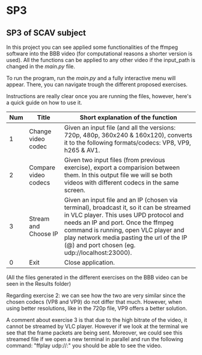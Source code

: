 # SP3
## SP3 of SCAV subject
In this project you can see applied some functionalities of the ffmpeg software into the BBB video (for computational reasons a shorter version is used). All the functions can be applied to any other video if the input_path is changed in the *main.py* file.

To run the program, run the *main.py* and a fully interactive menu will appear. There, you can navigate trough the different proposed exercises.

Instructions are really clear once you are running the files, however, here's a quick guide on how to use it.

| Num | Title         | Short explanation of the function                                                                                                                |
|-----|---------------|--------------------------------------------------------------------------------------------------------------------------------------------------|
| 1   | Change video codec     | Given an input file (and all the versions: 720p, 480p, 360x240 & 160x120), converts it to the following formats/codecs: VP8, VP9, h265 & AV1. |
| 2   | Compare video codecs | Given two input files (from previous exercise), export a comparision between them. In this output file we will se both videos with different codecs in the same screen. |
| 3   | Stream and Choose IP  | Given an input file and an IP (chosen via terminal), broadcast it, so it can be streamed in VLC player.  This uses UPD protocol and needs an IP and port. Once the ffmpeg command is running, open VLC player and play network media pasting the url of the IP (@) and port chosen (eg. udp://localhost:23000). | 
| 0   | Exit          | Close application. |

(All the files generated in the different exercises on the BBB video can be seen in the Results folder)

Regarding exercise 2: we can see how the two are very similar since the chosen codecs (VP8 and VP9) do not differ that much. However, when using better resolutions, like in the 720p file, VP9 offers a better solution.

A comment about exercise 3 is that due to the high bitrate of the video, it cannot be streamed by VLC player. However if we look at the terminal we see that the frame packets are being sent. Moreover, we could see this streamed file if we open a new terminal in parallel and run the following command:
"ffplay udp://<IP>:<port>"
  you should be able to see the video.
